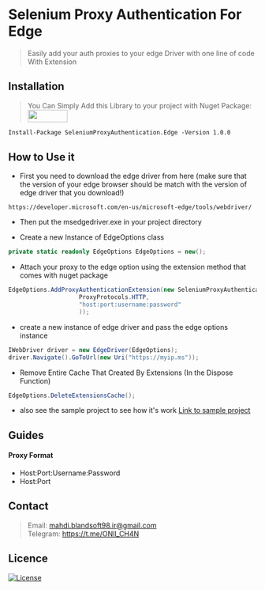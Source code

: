 # Selenium Proxy Authentication For Edge

> Easily add your auth proxies to your edge Driver with one line of code With Extension

## Installation

> You Can Simply Add this Library to your project with Nuget Package: <a href="https://www.nuget.org/packages/SeleniumProxyAuthentication.Edge/">
    <img src="https://www.nuget.org/Content/gallery/img/logo-header.svg" width="80" height="25"/>
    </a>
```markdown
Install-Package SeleniumProxyAuthentication.Edge -Version 1.0.0
```

## How to Use it

- First you need to download the edge driver from here (make sure that the version of your edge browser should be match with the version of edge driver that you download!)

```
https://developer.microsoft.com/en-us/microsoft-edge/tools/webdriver/
```
- Then put the msedgedriver.exe in your project directory

- Create a new Instance of EdgeOptions class

```C#
private static readonly EdgeOptions EdgeOptions = new();
```
 
- Attach your proxy to the edge option using the extension method that comes with nuget package

```C#
EdgeOptions.AddProxyAuthenticationExtension(new SeleniumProxyAuthentication.Proxy(
                    ProxyProtocols.HTTP,
                    "host:port:username:password"
                    ));
```

- create a new instance of edge driver and pass the edge options instance

```C#
IWebDriver driver = new EdgeDriver(EdgeOptions);
driver.Navigate().GoToUrl(new Uri("https://myip.ms"));
```

- Remove Entire Cache That Created By Extensions (In the Dispose Function)

```C#
EdgeOptions.DeleteExtensionsCache();
```

* also see the sample project to see how it's work <a href="https://github.com/mahdibland/SeleniumProxyAuthentication.Edge/blob/8f86ea44b0331f3336749abc204dafb7da351b11/SeleniumProxyAuthentication.Sample/Program.cs">Link to sample project</a>

##  Guides

#### Proxy Format

* Host:Port:Username:Password
* Host:Port

## Contact

> Email: mahdi.blandsoft98.ir@gmail.com<br/>
> Telegram: https://t.me/ONll_CH4N<br />
    
## Licence

[![License](http://img.shields.io/:license-mit-blue.svg?style=flat-square)](https://github.com/mahdibland/Selenium-Proxy-Authentication.Edge)
